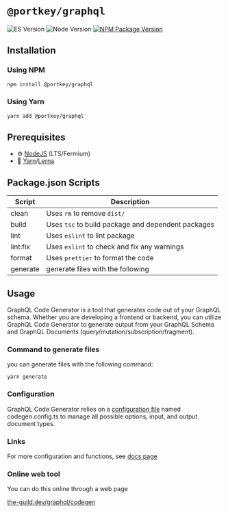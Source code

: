 # `@portkey/graphql`

![ES Version](https://img.shields.io/badge/ES-2020-yellow)
![Node Version](https://img.shields.io/badge/node-14.x-green)
[![NPM Package Version][npm-image-version]][npm-url]

## Installation

### Using NPM

```bash
npm install @portkey/graphql
```

### Using Yarn

```bash
yarn add @portkey/graphql
```

## Prerequisites

- :gear: [NodeJS](https://nodejs.org/) (LTS/Fermium)
- :toolbox: [Yarn](https://yarnpkg.com/)/[Lerna](https://lerna.js.org/)

## Package.json Scripts

| Script   | Description                                        |
| -------- | -------------------------------------------------- |
| clean    | Uses `rm` to remove `dist/`                        |
| build    | Uses `tsc` to build package and dependent packages |
| lint     | Uses `eslint` to lint package                      |
| lint:fix | Uses `eslint` to check and fix any warnings        |
| format   | Uses `prettier` to format the code                 |
| generate | generate files with the following                  |

## Usage

GraphQL Code Generator is a tool that generates code out of your GraphQL schema. Whether you are developing a frontend or backend, you can utilize GraphQL Code Generator to generate output from your GraphQL Schema and GraphQL Documents (query/mutation/subscription/fragment).

### Command to generate files

you can generate files with the following command:

    yarn generate

### Configuration

GraphQL Code Generator relies on a [configuration file](https://the-guild.dev/graphql/codegen/docs/config-reference/codegen-config) named codegen.config.ts to manage all possible options, input, and output document types.

### Links

For more configuration and functions, see [docs page](https://graphql-code-generator.com/docs/getting-started)

### Online web tool

You can do this online through a web page

[the-guild.dev/graphql/codegen](https://the-guild.dev/graphql/codegen)

[npm-image-version]: https://img.shields.io/npm/v/@portkey/graphql
[npm-url]: https://npmjs.org/package/@portkey/graphql